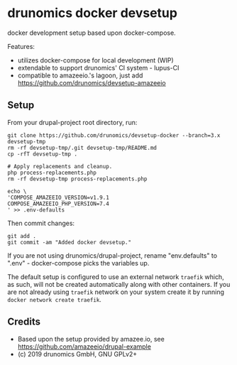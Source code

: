 # drunomics docker devsetup

docker development setup based upon docker-compose. 

Features:
- utilizes docker-compose for local development (WIP)
- extendable to support drunomics' CI system - lupus-CI
- compatible to amazeeio.'s lagoon, just add https://github.com/drunomics/devsetup-amazeeio
 

## Setup

From your drupal-project root directory, run:

    git clone https://github.com/drunomics/devsetup-docker --branch=3.x devsetup-tmp
    rm -rf devsetup-tmp/.git devsetup-tmp/README.md
    cp -rfT devsetup-tmp .
        
    # Apply replacements and cleanup.
    php process-replacements.php
    rm -rf devsetup-tmp process-replacements.php
    
    echo \
    'COMPOSE_AMAZEEIO_VERSION=v1.9.1
    COMPOSE_AMAZEEIO_PHP_VERSION=7.4
    ' >> .env-defaults

Then commit changes:

    git add .
    git commit -am "Added docker devsetup."


If you are not using drunomics/drupal-project, rename "env.defaults" to ".env" - docker-compose picks the variables up. 

The default setup is configured to use an external network `traefik` which, as such, will not be created automatically along with other containers. 
If you are not already using `traefik` network on your system create it by running `docker network create traefik`.

## Credits

* Based upon the setup provided by amazee.io, see 
  https://github.com/amazeeio/drupal-example
* (c) 2019 drunomics GmbH, GNU GPLv2+
